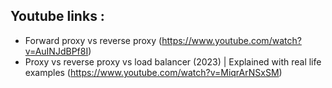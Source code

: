 


## Youtube links :
- Forward proxy vs reverse proxy (https://www.youtube.com/watch?v=AuINJdBPf8I)
- Proxy vs reverse proxy vs load balancer (2023) | Explained with real life examples (https://www.youtube.com/watch?v=MiqrArNSxSM)